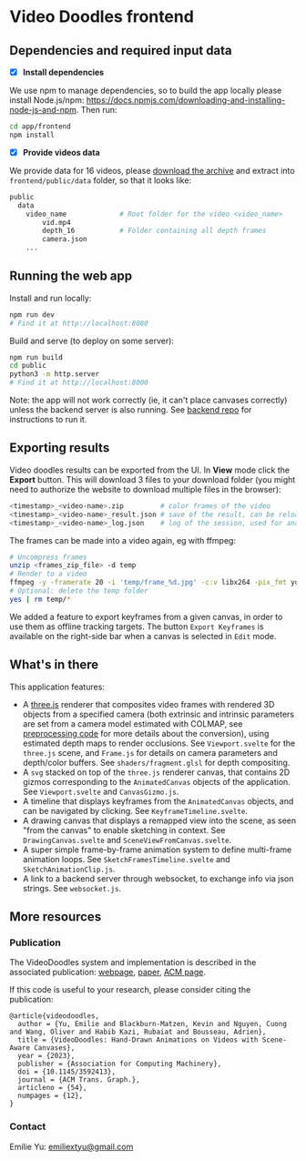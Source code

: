# Video Doodles frontend

## Dependencies and required input data

- [x] **Install dependencies**

We use npm to manage dependencies, so to build the app locally please install Node.js/npm: https://docs.npmjs.com/downloading-and-installing-node-js-and-npm. Then run:

```bash
cd app/frontend
npm install
```

- [x] **Provide videos data**

We provide data for 16 videos, please [download the archive](https://repo-sam.inria.fr/d3/VideoDoodles/video-doodles-preprocessed-data-ui.zip) and extract into `frontend/public/data` folder, so that it looks like:

```bash
public
  data
    video_name             # Root folder for the video <video_name>
        vid.mp4            
        depth_16           # Folder containing all depth frames
        camera.json
    ...
```

## Running the web app

Install and run locally:

```bash
npm run dev
# Find it at http://localhost:8080
```

Build and serve (to deploy on some server):

```bash
npm run build
cd public
python3 -m http.server
# Find it at http://localhost:8000
```

Note: the app will not work correctly (ie, it can't place canvases correctly) unless the backend server is also running. See [backend repo](../backend) for instructions to run it.

## Exporting results

Video doodles results can be exported from the UI. In **View** mode click the **Export** button. This will download 3 files to your download folder (you might need to authorize the website to download multiple files in the browser):

```bash
<timestamp>_<video-name>.zip         # color frames of the video
<timestamp>_<video-name>_result.json # save of the result, can be reloaded in the app
<timestamp>_<video-name>_log.json    # log of the session, used for analysis purpose during the user study
```

The frames can be made into a video again, eg with ffmpeg:

```bash
# Uncompress frames
unzip <frames_zip_file> -d temp
# Render to a video
ffmpeg -y -framerate 20 -i 'temp/frame_%d.jpg' -c:v libx264 -pix_fmt yuv420p video.mp4
# Optional: delete the temp folder
yes | rm temp/*
```

We added a feature to export keyframes from a given canvas, in order to use them as offline tracking targets. The button `Export Keyframes` is available on the right-side bar when a canvas is selected in `Edit` mode.

## What's in there

This application features:

* A [three.js](https://threejs.org/) renderer that composites video frames with rendered 3D objects from a specified camera (both extrinsic and intrinsic parameters are set from a camera model estimated with COLMAP, see [preprocessing code](../../preprocess) for more details about the conversion), using estimated depth maps to render occlusions. See `Viewport.svelte` for the `three.js` scene, and `Frame.js` for details on camera parameters and depth/color buffers. See `shaders/fragment.glsl` for depth compositing.
* A `svg` stacked on top of the `three.js` renderer canvas, that contains 2D gizmos corresponding to the `AnimatedCanvas` objects of the application. See `Viewport.svelte` and `CanvasGizmo.js`.
* A timeline that displays keyframes from the `AnimatedCanvas` objects, and can be navigated by clicking. See `KeyframeTimeline.svelte`.
* A drawing canvas that displays a remapped view into the scene, as seen "from the canvas" to enable sketching in context. See `DrawingCanvas.svelte` and `SceneViewFromCanvas.svelte`.
* A super simple frame-by-frame animation system to define multi-frame animation loops. See `SketchFramesTimeline.svelte` and `SketchAnimationClip.js`.
* A link to a backend server through websocket, to exchange info via json strings. See `websocket.js`.

## More resources

### Publication

The VideoDoodles system and implementation is described in the associated publication: [webpage](https://em-yu.github.io/research/videodoodles/), [paper](https://www-sop.inria.fr/reves/Basilic/2023/YBNWKB23/VideoDoodles.pdf), [ACM page](https://dl.acm.org/doi/abs/10.1145/3592413).

If this code is useful to your research, please consider citing the publication:

```
@article{videodoodles,
  author = {Yu, Emilie and Blackburn-Matzen, Kevin and Nguyen, Cuong and Wang, Oliver and Habib Kazi, Rubaiat and Bousseau, Adrien},
  title = {VideoDoodles: Hand-Drawn Animations on Videos with Scene-Aware Canvases},
  year = {2023},
  publisher = {Association for Computing Machinery},
  doi = {10.1145/3592413},
  journal = {ACM Trans. Graph.},
  articleno = {54},
  numpages = {12},
}
```

### Contact

Emilie Yu: emiliextyu@gmail.com